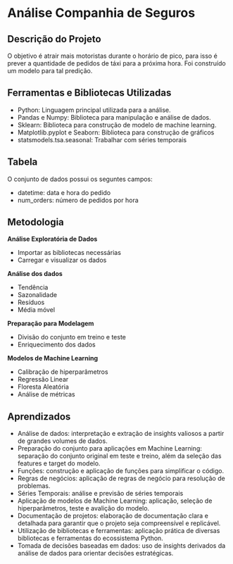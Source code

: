 # Análise Companhia de Seguros

## Descrição do Projeto
O objetivo é atrair mais motoristas durante o horário de pico, para isso é prever a quantidade de pedidos de táxi para a próxima hora. 
Foi construído um modelo para tal predição.

## Ferramentas e Bibliotecas Utilizadas
- Python: Linguagem principal utilizada para a análise.
- Pandas e Numpy: Biblioteca para manipulação e análise de dados.
- Sklearn: Biblioteca para construção de modelo de machine learning.
- Matplotlib.pyplot e Seaborn: Biblioteca para construção de gráficos
- statsmodels.tsa.seasonal: Trabalhar com séries temporais

## Tabela
O conjunto de dados possui os seguntes campos:
- datetime: data e hora do pedido
- num_orders: número de pedidos por hora

## Metodologia
**Análise Exploratória de Dados**
- Importar as bibliotecas necessárias
- Carregar e visualizar os dados

**Análise dos dados**
- Tendência
- Sazonalidade
- Resíduos
- Média móvel

**Preparação para Modelagem**
- Divisão do conjunto em treino e teste
- Enriquecimento dos dados

**Modelos de Machine Learning**
- Calibração de hiperparâmetros
- Regressão Linear
- Floresta Aleatória
- Análise de métricas

## Aprendizados
- Análise de dados: interpretação e extração de insights valiosos a partir de grandes volumes de dados.
- Preparação do conjunto para aplicações em Machine Learning: separação do conjunto original em teste e treino, além da seleção das features e target do modelo.
- Funções: construção e aplicação de funções para simplificar o código.
- Regras de negócios: aplicação de regras de negócio para resolução de problemas.
- Séries Temporais: análise e previsão de séries temporais
- Aplicação de modelos de Machine Learning: aplicação, seleção de hiperparâmetros, teste e avalição do modelo.
- Documentação de projetos: elaboração de documentação clara e detalhada para garantir que o projeto seja compreensível e replicável.
- Utilização de bibliotecas e ferramentas: aplicação prática de diversas bibliotecas e ferramentas do ecossistema Python.
- Tomada de decisões baseadas em dados: uso de insights derivados da análise de dados para orientar decisões estratégicas.
